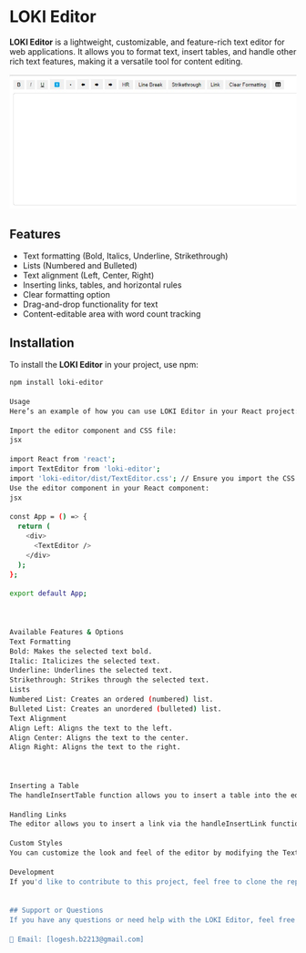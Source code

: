 # **LOKI Editor**

**LOKI Editor** is a lightweight, customizable, and feature-rich text editor for web applications. It allows you to format text, insert tables, and handle other rich text features, making it a versatile tool for content editing.

![LOKI Editor](public/editor.jpeg)

## **Features**

- Text formatting (Bold, Italics, Underline, Strikethrough)
- Lists (Numbered and Bulleted)
- Text alignment (Left, Center, Right)
- Inserting links, tables, and horizontal rules
- Clear formatting option
- Drag-and-drop functionality for text
- Content-editable area with word count tracking

## **Installation**

To install the **LOKI Editor** in your project, use npm:

```bash
npm install loki-editor

Usage
Here’s an example of how you can use LOKI Editor in your React project:

Import the editor component and CSS file:
jsx

import React from 'react';
import TextEditor from 'loki-editor';
import 'loki-editor/dist/TextEditor.css'; // Ensure you import the CSS file for styling
Use the editor component in your React component:
jsx

const App = () => {
  return (
    <div>
      <TextEditor />
    </div>
  );
};

export default App;



Available Features & Options
Text Formatting
Bold: Makes the selected text bold.
Italic: Italicizes the selected text.
Underline: Underlines the selected text.
Strikethrough: Strikes through the selected text.
Lists
Numbered List: Creates an ordered (numbered) list.
Bulleted List: Creates an unordered (bulleted) list.
Text Alignment
Align Left: Aligns the text to the left.
Align Center: Aligns the text to the center.
Align Right: Aligns the text to the right.



Inserting a Table
The handleInsertTable function allows you to insert a table into the editor. You can specify the number of rows and columns, and the editor will create a table with the given dimensions.

Handling Links
The editor allows you to insert a link via the handleInsertLink function, which prompts the user to enter a URL, and then inserts the link into the text.

Custom Styles
You can customize the look and feel of the editor by modifying the TextEditor.css file.

Development
If you'd like to contribute to this project, feel free to clone the repository and submit pull requests. Make sure to follow the coding standards and add meaningful documentation.


## Support or Questions
If you have any questions or need help with the LOKI Editor, feel free to contact me at:

📧 Email: [logesh.b2213@gmail.com]